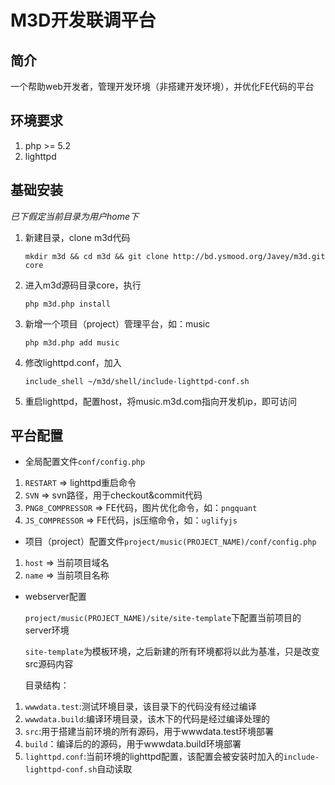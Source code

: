 # M3D开发联调平台

## 简介

一个帮助web开发者，管理开发环境（非搭建开发环境），并优化FE代码的平台

## 环境要求

1.  php >= 5.2
2.  lighttpd

## 基础安装

*已下假定当前目录为用户home下*

1.  新建目录，clone m3d代码

    `mkdir m3d && cd m3d && git clone http://bd.ysmood.org/Javey/m3d.git core`

2.  进入m3d源码目录core，执行

    `php m3d.php install`

3.  新增一个项目（project）管理平台，如：music

    `php m3d.php add music`

4.  修改lighttpd.conf，加入

    `include_shell ~/m3d/shell/include-lighttpd-conf.sh`

5.  重启lighttpd，配置host，将music.m3d.com指向开发机ip，即可访问

## 平台配置

*   全局配置文件`conf/config.php`

1.  `RESTART` => lighttpd重启命令
2.  `SVN` => svn路径，用于checkout&commit代码
3.  `PNG8_COMPRESSOR` => FE代码，图片优化命令，如：`pngquant`
4.  `JS_COMPRESSOR` => FE代码，js压缩命令，如：`uglifyjs`

*   项目（project）配置文件`project/music(PROJECT_NAME)/conf/config.php`

1.  `host` => 当前项目域名
2.  `name` => 当前项目名称

*   webserver配置

    `project/music(PROJECT_NAME)/site/site-template`下配置当前项目的server环境

    `site-template`为模板环境，之后新建的所有环境都将以此为基准，只是改变src源码内容

    目录结构：

1.  `wwwdata.test`:测试环境目录，该目录下的代码没有经过编译
2.  `wwwdata.build`:编译环境目录，该木下的代码是经过编译处理的
3.  `src`:用于搭建当前环境的所有源码，用于wwwdata.test环境部署
4.  `build`：编译后的的源码，用于wwwdata.build环境部署
5.  `lighttpd.conf`:当前环境的lighttpd配置，该配置会被安装时加入的`include-lighttpd-conf.sh`自动读取